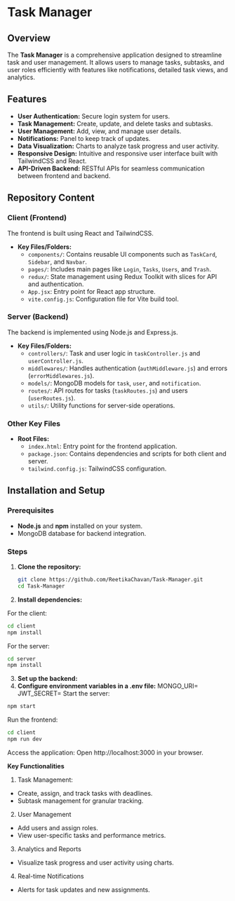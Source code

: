 
# Task Manager

## Overview
The **Task Manager** is a comprehensive application designed to streamline task and user management. It allows users to manage tasks, subtasks, and user roles efficiently with features like notifications, detailed task views, and analytics.

## Features
- **User Authentication:** Secure login system for users.
- **Task Management:** Create, update, and delete tasks and subtasks.
- **User Management:** Add, view, and manage user details.
- **Notifications:** Panel to keep track of updates.
- **Data Visualization:** Charts to analyze task progress and user activity.
- **Responsive Design:** Intuitive and responsive user interface built with TailwindCSS and React.
- **API-Driven Backend:** RESTful APIs for seamless communication between frontend and backend.

## Repository Content

### Client (Frontend)
The frontend is built using React and TailwindCSS.
- **Key Files/Folders:**
  - `components/`: Contains reusable UI components such as `TaskCard`, `Sidebar`, and `Navbar`.
  - `pages/`: Includes main pages like `Login`, `Tasks`, `Users`, and `Trash`.
  - `redux/`: State management using Redux Toolkit with slices for API and authentication.
  - `App.jsx`: Entry point for React app structure.
  - `vite.config.js`: Configuration file for Vite build tool.

### Server (Backend)
The backend is implemented using Node.js and Express.js.
- **Key Files/Folders:**
  - `controllers/`: Task and user logic in `taskController.js` and `userController.js`.
  - `middlewares/`: Handles authentication (`authMiddleware.js`) and errors (`errorMiddlewares.js`).
  - `models/`: MongoDB models for `task`, `user`, and `notification`.
  - `routes/`: API routes for tasks (`taskRoutes.js`) and users (`userRoutes.js`).
  - `utils/`: Utility functions for server-side operations.

### Other Key Files
- **Root Files:**
  - `index.html`: Entry point for the frontend application.
  - `package.json`: Contains dependencies and scripts for both client and server.
  - `tailwind.config.js`: TailwindCSS configuration.

## Installation and Setup

### Prerequisites
- **Node.js** and **npm** installed on your system.
- MongoDB database for backend integration.

### Steps
1. **Clone the repository:**
   ```bash
   git clone https://github.com/ReetikaChavan/Task-Manager.git
   cd Task-Manager

2. **Install dependencies:**

For the client:
 ```bash
cd client
npm install
```
For the server:
 ```bash
cd server
npm install
```

3. **Set up the backend:**
1. **Configure environment variables in a .env file:**
MONGO_URI=<Your MongoDB URI>
JWT_SECRET=<Your JWT Secret>
Start the server:
 ```bash
npm start
```
Run the frontend:
 ```bash
cd client
npm run dev
```
Access the application: Open http://localhost:3000 in your browser.

**Key Functionalities**

1. Task Management: 
- Create, assign, and track tasks with deadlines.
- Subtask management for granular tracking.

2. User Management
- Add users and assign roles.
- View user-specific tasks and performance metrics.

3. Analytics and Reports
- Visualize task progress and user activity using charts.

4. Real-time Notifications
- Alerts for task updates and new assignments.


